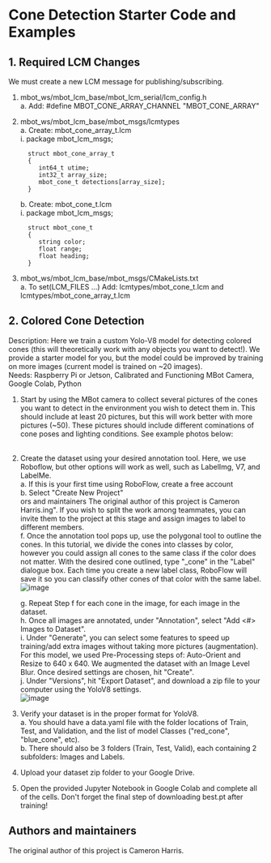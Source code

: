
# Cone Detection Starter Code and Examples
## 1. Required LCM Changes
   We must create a new LCM message for publishing/subscribing. <br />
   1. mbot_ws/mbot_lcm_base/mbot_lcm_serial/lcm_config.h<br />
      a. Add: #define MBOT_CONE_ARRAY_CHANNEL "MBOT_CONE_ARRAY"
   2. mbot_ws/mbot_lcm_base/mbot_msgs/lcmtypes<br />
      a. Create: mbot_cone_array_t.lcm<br />
         i. package mbot_lcm_msgs;

            struct mbot_cone_array_t
            {
               int64_t utime;
               int32_t array_size;
               mbot_cone_t detections[array_size]; 
            }

      b. Create: mbot_cone_t.lcm<br />
         i. package mbot_lcm_msgs;

            struct mbot_cone_t
            {
               string color;
               float range;
               float heading;
            }
         
   3. mbot_ws/mbot_lcm_base/mbot_msgs/CMakeLists.txt<br />
      a. To set(LCM_FILES ...) Add: lcmtypes/mbot_cone_t.lcm and lcmtypes/mbot_cone_array_t.lcm

## 2. Colored Cone Detection
   Description: Here we train a custom Yolo-V8 model for detecting colored cones (this will theoretically work with any objects you want to detect!). We provide a starter model for you, but the model could be improved by training on more images (current model is trained on ~20 images).<br />
   Needs: Raspberry Pi or Jetson, Calibrated and Functioning MBot Camera, Google Colab, Python<br />

   1. Start by using the MBot camera to collect several pictures of the cones you want to detect in the environment you wish to detect them in. This should include at least 20 pictures, but this will work better with more pictures (~50). These pictures should include different cominations of cone poses and lighting conditions. See example photos below:<br />
      <insert example pictures><br />
   2. Create the dataset using your desired annotation tool. Here, we use Roboflow, but other options will work as well, such as LabelImg, V7, and LabelMe.<br />
      a. If this is your first time using RoboFlow, create a free account<br />
      b. Select "Create New Project"<br />ors and maintainers
The original author of this project is Cameron Harris.ing". If you wish to split the work among teammates, you can invite them to the project at this stage and assign images to label to different members.<br />
      f. Once the annotation tool pops up, use the polygonal tool to outline the cones. In this tutorial, we divide the cones into classes by color, however you could assign all cones to the same class if the color does not matter. With the desired cone outlined, type "<color>_cone" in the "Label" dialogue box. Each time you create a new label class, RoboFlow will save it so you can classify other cones of that color with the same label.<br />
      ![image](https://github.com/camharris99/mbot_cv/assets/122319358/e428483d-c5ca-4472-8494-da2458040325)<br />

      g. Repeat Step f for each cone in the image, for each image in the dataset.<br />
      h. Once all images are annotated, under "Annotation", select "Add <#> Images to Dataset".<br />
      i. Under "Generate", you can select some features to speed up training/add extra images without taking more pictures (augmentation). For this model, we used Pre-Processing steps of: Auto-Orient and Resize to 640 x 640. We augmented the dataset with an Image Level Blur. Once desired settings are chosen, hit "Create".<br />
      j. Under "Versions", hit "Export Dataset", and download a zip file to your computer using the YoloV8 settings.<br />
      ![image](https://github.com/camharris99/mbot_cv/assets/122319358/dc8305b5-7795-42ac-ae1f-d2d4adea7234)<br />
   3. Verify your dataset is in the proper format for YoloV8.<br />
      a. You should have a data.yaml file with the folder locations of Train, Test, and Validation, and the list of model Classes ("red_cone", "blue_cone", etc).<br />
      b. There should also be 3 folders (Train, Test, Valid), each containing 2 subfolders: Images and Labels.<br />
   4. Upload your dataset zip folder to your Google Drive.<br />
   5. Open the provided Jupyter Notebook in Google Colab and complete all of the cells. Don't forget the final step of downloading best.pt after training!


## Authors and maintainers
The original author of this project is Cameron Harris.